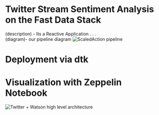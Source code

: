 # Twitter Stream Sentiment Analysis on the Fast Data Stack
(description) - Its a Reactive Application . . .     
(diagram)- our pipeline diagram
![ScaledAction pipeline](https://github.com/scaledaction/sentiment-analysis/blob/images/images/pipeline1.png)


# Deployment via dtk

# Visualization with Zeppelin Notebook
![Twitter + Watson high level architecture](https://raw.githubusercontent.com/abajwa-hw/zeppelin-stack/master/screenshots/4.png)


